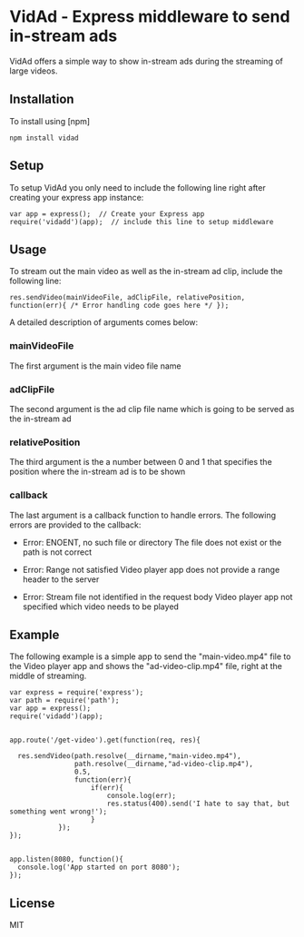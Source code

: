 #  VidAd - Express middleware to send in-stream ads

VidAd offers a simple way to show in-stream ads during the streaming of large videos.


## Installation

To install using [npm]

```
npm install vidad
```



## Setup

To setup VidAd you only need to include the following line right after creating your express app instance:

```
var app = express();  // Create your Express app
require('vidadd')(app);  // include this line to setup middleware
```



## Usage

To stream out the main video as well as the in-stream ad clip, include the following line:

```
res.sendVideo(mainVideoFile, adClipFile, relativePosition, function(err){ /* Error handling code goes here */ });
```

A detailed description of arguments comes below:

### mainVideoFile

The first argument is the main video file name


### adClipFile

The second argument is the ad clip file name which is going to be served as the in-stream ad


### relativePosition

The third argument is the a number between 0 and 1 that specifies the position where the in-stream ad is to be shown

### callback

The last argument is a callback function to handle errors.
The following errors are provided to the callback:

- Error: ENOENT, no such file or directory
	The file does not exist or the path is not correct

- Error: Range not satisfied 
	Video player app does not provide a range header to the server

- Error: Stream file not identified in the request body
	Video player app not specified which video needs to be played


## Example
The following example is a simple app to send the "main-video.mp4" file to the Video player app and shows the "ad-video-clip.mp4" file, right at the middle of streaming.

```
var express = require('express');
var path = require('path');
var app = express();
require('vidadd')(app);


app.route('/get-video').get(function(req, res){
  
  res.sendVideo(path.resolve(__dirname,"main-video.mp4"), 
  				path.resolve(__dirname,"ad-video-clip.mp4"), 
  				0.5, 
  				function(err){
	  				if(err){
	  					console.log(err);
	  					res.status(400).send('I hate to say that, but something went wrong!');
	  				}
  			});
});


app.listen(8080, function(){
  console.log('App started on port 8080');
});
``` 


## License

MIT